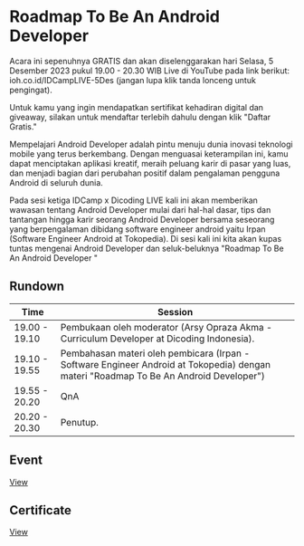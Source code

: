 # Roadmap To Be An Android Developer
Acara ini sepenuhnya GRATIS dan akan diselenggarakan hari Selasa, 5 Desember 2023 pukul 19.00 - 20.30 WIB Live di YouTube pada link berikut: ioh.co.id/IDCampLIVE-5Des (jangan lupa klik tanda lonceng untuk pengingat).

Untuk kamu yang ingin mendapatkan sertifikat kehadiran digital dan giveaway, silakan untuk mendaftar terlebih dahulu dengan klik "Daftar Gratis."

Mempelajari Android Developer adalah pintu menuju dunia inovasi teknologi mobile yang terus berkembang. Dengan menguasai keterampilan ini, kamu dapat menciptakan aplikasi kreatif, meraih peluang karir di pasar yang luas, dan menjadi bagian dari perubahan positif dalam pengalaman pengguna Android di seluruh dunia.

Pada sesi ketiga IDCamp x Dicoding LIVE kali ini akan memberikan wawasan tentang Android Developer mulai dari hal-hal dasar, tips dan tantangan hingga karir seorang Android Developer bersama seseorang yang berpengalaman dibidang software engineer android yaitu Irpan  (Software Engineer Android at Tokopedia). Di sesi kali ini kita akan kupas tuntas mengenai Android Developer dan seluk-beluknya "Roadmap To Be An Android Developer "

## Rundown
| Time          | Session                                                                                                                                |
| ------------- | -------------------------------------------------------------------------------------------------------------------------------------- |
| 19.00 - 19.10 | Pembukaan oleh moderator (Arsy Opraza Akma - Curriculum Developer at Dicoding Indonesia).                                              |
| 19.10 - 19.55 | Pembahasan materi oleh pembicara (Irpan  - Software Engineer Android at Tokopedia) dengan materi "Roadmap To Be An Android Developer") |
| 19.55 - 20.20 | QnA                                                                                                                                    |
| 20.20 - 20.30 | Penutup.                                                                                                                               |

## Event
[View](https://www.dicoding.com/events/6938)

## Certificate
[View](/certificate/certificate.pdf)
